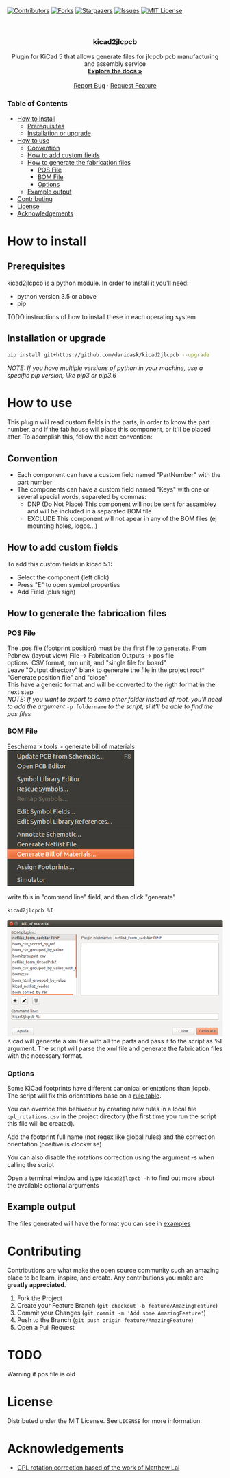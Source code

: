 <!--
*** Template from https://github.com/othneildrew/Best-README-Template
*** markdown refecence https://www.markdownguide.org/basic-syntax/#reference-style-links
-->


[![Contributors][contributors-shield]][contributors-url]
[![Forks][forks-shield]][forks-url]
[![Stargazers][stars-shield]][stars-url]
[![Issues][issues-shield]][issues-url]
[![MIT License][license-shield]][license-url]


<br />
<p align="center">
  <h3 align="center">kicad2jlcpcb</h3>
  <p align="center">
    Plugin for KiCad 5 that allows generate files for jlcpcb pcb manufacturing and assembly service
    <br />
    <a href="https://github.com/danidask/kicad2jlcpcb"><strong>Explore the docs »</strong></a>
    <br />
    <br />
    <a href="https://github.com/danidask/kicad2jlcpcb/issues">Report Bug</a>
    ·
    <a href="https://github.com/danidask/kicad2jlcpcb/issues">Request Feature</a>
  </p>
</p>



<!-- TABLE OF CONTENTS -->
<h3>Table of Contents</h3>

- [How to install](#how-to-install)
  - [Prerequisites](#prerequisites)
  - [Installation or upgrade](#installation-or-upgrade)
- [How to use](#how-to-use)
  - [Convention](#convention)
  - [How to add custom fields](#how-to-add-custom-fields)
  - [How to generate the fabrication files](#how-to-generate-the-fabrication-files)
    - [POS File](#pos-file)
    - [BOM File](#bom-file)
    - [Options](#options)
  - [Example output](#example-output)
- [Contributing](#contributing)
- [License](#license)
- [Acknowledgements](#acknowledgements)



# How to install

## Prerequisites

kicad2jlcpcb is a python module. In order to install it you'll need:
* python version 3.5 or above
* pip

TODO instructions of how to install these in each operating system



## Installation or upgrade

```sh
pip install git+https://github.com/danidask/kicad2jlcpcb --upgrade
```
<em>NOTE: If you have multiple versions of python in your machine, use a specific pip version, like pip3 or pip3.6</em>



# How to use

  This plugin will read custom fields in the parts, in order to know the part number, and if the fab house will place this component, or it'll be placed after. To acomplish this, follow the next convention:



## Convention

- Each component can have a custom field named "PartNumber" with the part number
- The components can have a custom field named "Keys" with one or several special words, separeted by commas:
  - DNP  (Do Not Place) This component will not be sent for assambley and will be included in a separated BOM file
  - EXCLUDE This component will not apear in any of the BOM files (ej mounting holes, logos...)



## How to add custom fields

To add this custom fields in kicad 5.1:
- Select the component (left click)
- Press "E" to open symbol properties
- Add Field (plus sign)



## How to generate the fabrication files

### POS File

The .pos file (footprint position) must be the first file to generate. From Pcbnew (layout view) File -> Fabrication Outputs -> pos file
<br />options: CSV format, mm unit, and "single file for board"
<br />Leave "Output directory" blank to generate the file in the project root*
<br />"Generate position file" and "close"
<br />This have a generic format and will be converted to the rigth format in the next step
<br /><em>NOTE: If you want to export to some other folder instead of root, you'll need to add the argument </em>`-p foldername`<em> to the script, si it'll be able to find the pos files</em>



### BOM File

Eeschema > tools > generate bill of materials
<img src="images/screenshot_01.png" alt="screenshot">

write this in "command line" field, and then click "generate"
```sh
kicad2jlcpcb %I
```
<img src="images/screenshot_02.png" alt="screenshot">
Kicad will generate a xml file with all the parts and pass it to the script as %I argument. The script will parse the xml file and generate the fabrication files with the necessary format.



### Options


Some KiCad footprints have different canonical orientations than jlcpcb. The script will fix this orientations base on a [rule table](https://github.com/danidask/kicad2jlcpcb/blob/master/kicad_tools/cpl_rotations.csv).

You can override this behiveour by creating new rules in a local file `cpl_rotations.csv` in the project directory (the first time you run the script this file will be created). 

Add the footprint full name (not regex like global rules) and the correction orientation (positive is clockwise)

You can also disable the rotations correction using the argument -s when calling the script

Open a terminal window and type `kicad2jlcpcb -h` to find out more about the available optional arguments



## Example output

The files generated will have the format you can see in [examples](https://github.com/danidask/kicad2jlcpcb/tree/master/examples)



# Contributing

Contributions are what make the open source community such an amazing place to be learn, inspire, and create. Any contributions you make are **greatly appreciated**.

1. Fork the Project
2. Create your Feature Branch (`git checkout -b feature/AmazingFeature`)
3. Commit your Changes (`git commit -m 'Add some AmazingFeature'`)
4. Push to the Branch (`git push origin feature/AmazingFeature`)
5. Open a Pull Request




# TODO

Warning if pos file is old



# License

Distributed under the MIT License. See `LICENSE` for more information.



# Acknowledgements

* [CPL rotation correction based of the work of Matthew Lai](https://github.com/matthewlai/JLCKicadTools)


<!-- MARKDOWN LINKS & IMAGES -->
<!-- https://www.markdownguide.org/basic-syntax/#reference-style-links -->
[contributors-shield]: https://img.shields.io/github/contributors/danidask/kicad2jlcpcb.svg?style=flat-square
[contributors-url]: https://github.com/danidask/kicad2jlcpcb/graphs/contributors
[forks-shield]: https://img.shields.io/github/forks/danidask/kicad2jlcpcb.svg?style=flat-square
[forks-url]: https://github.com/danidask/kicad2jlcpcb/network/members
[stars-shield]: https://img.shields.io/github/stars/danidask/kicad2jlcpcb.svg?style=flat-square
[stars-url]: https://github.com/danidask/kicad2jlcpcb/stargazers
[issues-shield]: https://img.shields.io/github/issues/danidask/kicad2jlcpcb.svg?style=flat-square
[issues-url]: https://github.com/danidask/kicad2jlcpcb/issues
[license-shield]: https://img.shields.io/github/license/danidask/kicad2jlcpcb.svg?style=flat-square
[license-url]: https://github.com/danidask/kicad2jlcpcb/blob/master/LICENSE.txt
